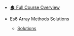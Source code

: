 - [🏠 Full Course Overview](/README)


- Es6 Array Methods   Solutions
  - [Solutions](./Solutions.md "Solutions")

